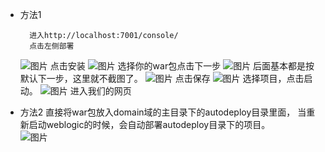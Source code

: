 * 方法1

        进入http://localhost:7001/console/
        点击左侧部署
    ![图片](https://t1.picb.cc/uploads/2017/10/11/MlOmc.md.png)
        点击安装
    ![图片](https://t1.picb.cc/uploads/2017/10/11/MlWQK.md.png)
        选择你的war包点击下一步
    ![图片](https://t1.picb.cc/uploads/2017/10/11/Ml55G.md.png)
        后面基本都是按默认下一步，这里就不截图了。
    ![图片](https://t1.picb.cc/uploads/2017/10/11/Ml8Xy.md.png)
        点击保存
    ![图片](https://t1.picb.cc/uploads/2017/10/11/MlrtX.md.png)
        选择项目，点击启动。
    ![图片](https://t1.picb.cc/uploads/2017/10/11/MlMyj.md.png)
        进入我们的网页
* 方法2
        直接将war包放入domain域的主目录下的autodeploy目录里面，
        当重新启动weblogic的时候，会自动部署autodeploy目录下的项目。<br>
    ![图片](https://t1.picb.cc/uploads/2017/10/11/MlMyj.md.png)
